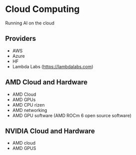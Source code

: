 # Cloud Computing

Running AI on the cloud


## Providers

* AWS
* Azure
* HF 
* Lambda Labs (https://lambdalabs.com)

## AMD Cloud and Hardware

* AMD Cloud
* AMD GPUs
* AMD CPU rizen
* AMD networking
* AMD GPU software (AMD ROCm 6 open source software)

## NVIDIA Cloud and Hardware

* AMD cloud
* AMD GPUS
